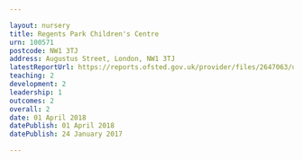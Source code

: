 ```yaml
---

layout: nursery
title: Regents Park Children's Centre
urn: 100571
postcode: NW1 3TJ
address: Augustus Street, London, NW1 3TJ
latestReportUrl: https://reports.ofsted.gov.uk/provider/files/2647063/urn/100571.pdf
teaching: 2
development: 2
leadership: 1
outcomes: 2
overall: 2
date: 01 April 2018 
datePublish: 01 April 2018 
datePublish: 24 January 2017

---
```

